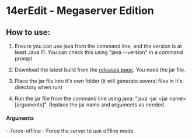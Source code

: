 # 14erEdit - Megaserver Edition

## How to use:

1. Ensure you can use java from the command line, and the version is at least Java 11. You can check this using "java --version" in a command prompt

2. Download the latest build from the [releases page](https://github.com/14ercooper/14erEdit/releases). You need the jar file.

3. Place the jar file into it's own folder (it will generate several files in it's directory when run)

4. Run the jar file from the command line using java: "java -jar \<jar name\> [arguments]". Replace the jar name and arguments as needed.

#### Arguments

--force-offline - Force the server to use offline mode
